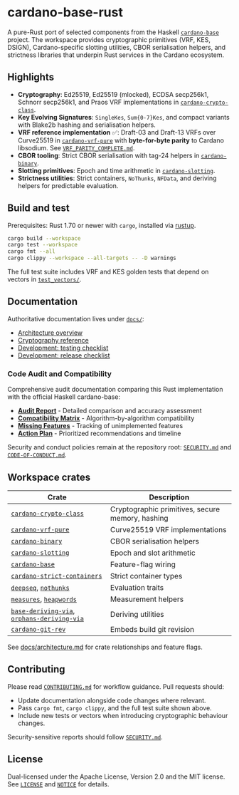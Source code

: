 # cardano-base-rust

A pure-Rust port of selected components from the Haskell
[`cardano-base`](https://github.com/IntersectMBO/cardano-base) project. The workspace
provides cryptographic primitives (VRF, KES, DSIGN), Cardano-specific slotting utilities,
CBOR serialisation helpers, and strictness libraries that underpin Rust services in the
Cardano ecosystem.

## Highlights

- **Cryptography**: Ed25519, Ed25519 (mlocked), ECDSA secp256k1, Schnorr secp256k1, and
  Praos VRF implementations in [`cardano-crypto-class`](cardano-crypto-class/src).
- **Key Evolving Signatures**: `SingleKes`, `Sum{0-7}Kes`, and compact variants with
  Blake2b hashing and serialisation helpers.
- **VRF reference implementation** ✅: Draft-03 and Draft-13 VRFs over Curve25519 in
  [`cardano-vrf-pure`](cardano-vrf-pure/src) with **byte-for-byte parity** to Cardano
  libsodium. See [`VRF_PARITY_COMPLETE.md`](cardano-vrf-pure/VRF_PARITY_COMPLETE.md).
- **CBOR tooling**: Strict CBOR serialisation with tag-24 helpers in
  [`cardano-binary`](cardano-binary/src).
- **Slotting primitives**: Epoch and time arithmetic in
  [`cardano-slotting`](cardano-slotting/src).
- **Strictness utilities**: Strict containers, `NoThunks`, `NFData`, and deriving helpers
  for predictable evaluation.

## Build and test

Prerequisites: Rust 1.70 or newer with `cargo`, installed via
[rustup](https://rustup.rs/).

```bash
cargo build --workspace
cargo test --workspace
cargo fmt --all
cargo clippy --workspace --all-targets -- -D warnings
```

The full test suite includes VRF and KES golden tests that depend on vectors in
[`test_vectors/`](test_vectors).

## Documentation

Authoritative documentation lives under [`docs/`](docs):

- [Architecture overview](docs/architecture.md)
- [Cryptography reference](docs/cryptography.md)
- [Development: testing checklist](docs/development/testing.md)
- [Development: release checklist](docs/development/releasing.md)

### Code Audit and Compatibility

Comprehensive audit documentation comparing this Rust implementation with the official
Haskell cardano-base:

- [**Audit Report**](AUDIT_REPORT.md) - Detailed comparison and accuracy assessment
- [**Compatibility Matrix**](COMPATIBILITY_MATRIX.md) - Algorithm-by-algorithm compatibility
- [**Missing Features**](MISSING_FEATURES.md) - Tracking of unimplemented features
- [**Action Plan**](ACTION_PLAN.md) - Prioritized recommendations and timeline

Security and conduct policies remain at the repository root:
[`SECURITY.md`](SECURITY.md) and [`CODE-OF-CONDUCT.md`](CODE-OF-CONDUCT.md).

## Workspace crates

| Crate | Description |
|-------|-------------|
| [`cardano-crypto-class`](cardano-crypto-class/src) | Cryptographic primitives, secure memory, hashing |
| [`cardano-vrf-pure`](cardano-vrf-pure/src) | Curve25519 VRF implementations |
| [`cardano-binary`](cardano-binary/src) | CBOR serialisation helpers |
| [`cardano-slotting`](cardano-slotting/src) | Epoch and slot arithmetic |
| [`cardano-base`](cardano-base/src) | Feature-flag wiring |
| [`cardano-strict-containers`](cardano-strict-containers/src) | Strict container types |
| [`deepseq`](deepseq/src/lib.rs), [`nothunks`](nothunks/src/lib.rs) | Evaluation traits |
| [`measures`](measures/src/measure.rs), [`heapwords`](heapwords/src/lib.rs) | Measurement helpers |
| [`base-deriving-via`](base-deriving-via/src/lib.rs), [`orphans-deriving-via`](orphans-deriving-via/src/lib.rs) | Deriving utilities |
| [`cardano-git-rev`](cardano-git-rev/src/lib.rs) | Embeds build git revision |

See [docs/architecture.md](docs/architecture.md) for crate relationships and feature
flags.

## Contributing

Please read [`CONTRIBUTING.md`](CONTRIBUTING.md) for workflow guidance. Pull requests
should:

- Update documentation alongside code changes where relevant.
- Pass `cargo fmt`, `cargo clippy`, and the full test suite shown above.
- Include new tests or vectors when introducing cryptographic behaviour changes.

Security-sensitive reports should follow [`SECURITY.md`](SECURITY.md).

## License

Dual-licensed under the Apache License, Version 2.0 and the MIT license. See
[`LICENSE`](LICENSE) and [`NOTICE`](NOTICE) for details.
